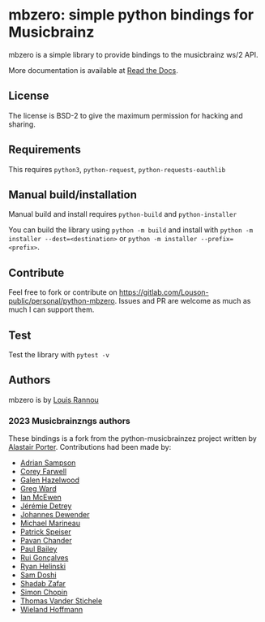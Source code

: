 # mbzero: simple python bindings for Musicbrainz

mbzero is a simple library to provide bindings to the musicbrainz ws/2 API.

More documentation is available at
[Read the Docs](https://mbzero.readthedocs.io).

## License

The license is BSD-2 to give the maximum permission for hacking and sharing.

## Requirements

This requires `python3`, `python-request`, `python-requests-oauthlib`

## Manual build/installation

Manual build and install requires `python-build` and `python-installer`

You can build the library using `python -m build` and install with `python -m
installer --dest=<destination>` or `python -m installer --prefix=<prefix>`.

## Contribute

Feel free to fork or contribute on
<https://gitlab.com/Louson-public/personal/python-mbzero>. Issues and PR are
welcome as much as much I can support them.

## Test

Test the library with `pytest -v`

## Authors

mbzero is by [Louis Rannou](https://gitlab.com/louson)

### 2023 Musicbrainzngs authors

These bindings is a fork from the python-musicbrainzez project written by
[Alastair Porter](http://github.com/alastair). Contributions had been made
by:

* [Adrian Sampson](https://github.com/sampsyo)
* [Corey Farwell](https://github.com/frewsxcv)
* [Galen Hazelwood](https://github.com/galenhz)
* [Greg Ward](https://github.com/gward)
* [Ian McEwen](https://github.com/ianmcorvidae)
* [Jérémie Detrey](https://github.com/jdetrey)
* [Johannes Dewender](https://github.com/JonnyJD)
* [Michael Marineau](https://github.com/marineam)
* [Patrick Speiser](https://github.com/doskir)
* [Pavan Chander](https://github.com/navap)
* [Paul Bailey](https://github.com/paulbailey)
* [Rui Gonçalves](https://github.com/ruippeixotog)
* [Ryan Helinski](https://github.com/rlhelinski)
* [Sam Doshi](https://github.com/samdoshi)
* [Shadab Zafar](https://github.com/dufferzafar)
* [Simon Chopin](https://github.com/laarmen)
* [Thomas Vander Stichele](https://github.com/thomasvs)
* [Wieland Hoffmann](https://github.com/mineo)
